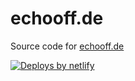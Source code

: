 # echooff.de

Source code for [echooff.de](https://www.echooff.de)

[![Deploys by netlify](https://www.netlify.com/img/global/badges/netlify-light.svg)](https://www.netlify.com)
